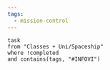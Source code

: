 ```yaml
---
tags:
  - mission-control
---
```


```dataview
task
from "Classes + Uni/Spaceship"
where !completed
and contains(tags, "#INFOVI")
```


